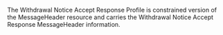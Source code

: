 
The Withdrawal Notice Accept Response Profile is constrained version of the MessageHeader resource and carries the Withdrawal Notice Accept Response MessageHeader information. 

